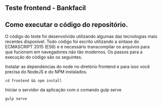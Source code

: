 ## Teste frontend - Bankfacil

## Como executar o código do repositório.
O código do teste foi desenvolvido utilizando algumas das tecnologias mais recentes disponível. Todo código foi escrito utilizando a sintaxe do ECMASCRIPT 2015 (ES6) e é necessário transcompilar os arquivos para que fucionem em navegadores não tão modernos.
Os passos para a execução do código são os seguintes.

Instalar as dependencias do node no diretório frontend e para isso você precisa do NodeJS e do NPM instalados.

```
cd frontend && npm install
```

Iniciar o servidor da aplicação com o comando gulp serve

```
gulp serve
```